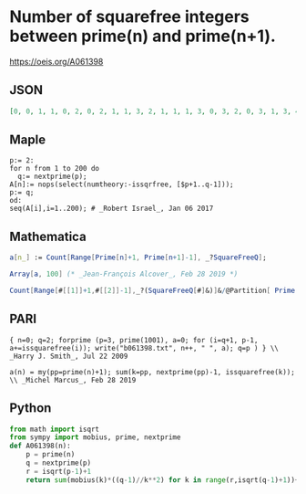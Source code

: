 # Number of squarefree integers between prime\(n\) and prime\(n\+1\)\.
https://oeis.org/A061398
## JSON
```JSON
[0, 0, 1, 1, 0, 2, 0, 2, 1, 1, 3, 2, 1, 1, 1, 3, 0, 3, 2, 0, 3, 1, 3, 4, 0, 1, 2, 0, 2, 6, 2, 2, 1, 5, 0, 2, 3, 2, 1, 3, 0, 6, 0, 2, 0, 7, 8, 1, 0, 2, 3, 0, 3, 3, 3, 3, 0, 2, 1, 1, 5, 7, 2, 0, 1, 9, 2, 4, 0, 0, 4, 3, 2, 2, 2, 2, 5, 2, 4, 6, 0, 5, 0, 4, 1, 3, 4, 1, 1, 2, 6, 4, 1, 4, 2, 2, 7, 0, 8, 4, 4, 3, 2, 1, 2]
```
## Maple
```Maple
p:= 2:
for n from 1 to 200 do
  q:= nextprime(p);
A[n]:= nops(select(numtheory:-issqrfree, [$p+1..q-1]));
p:= q;
od:
seq(A[i],i=1..200); # _Robert Israel_, Jan 06 2017
```
## Mathematica
```Mathematica
a[n_] := Count[Range[Prime[n]+1, Prime[n+1]-1], _?SquareFreeQ];
```
```Mathematica
Array[a, 100] (* _Jean-François Alcover_, Feb 28 2019 *)
```
```Mathematica
Count[Range[#[[1]]+1,#[[2]]-1],_?(SquareFreeQ[#]&)]&/@Partition[ Prime[ Range[120]],2,1] (* _Harvey P. Dale_, Oct 14 2021 *)
```
## PARI
```PARI
{ n=0; q=2; forprime (p=3, prime(1001), a=0; for (i=q+1, p-1, a+=issquarefree(i)); write("b061398.txt", n++, " ", a); q=p ) } \\ _Harry J. Smith_, Jul 22 2009
```
```PARI
a(n) = my(pp=prime(n)+1); sum(k=pp, nextprime(pp)-1, issquarefree(k)); \\ _Michel Marcus_, Feb 28 2019
```
## Python
```Python
from math import isqrt
from sympy import mobius, prime, nextprime
def A061398(n):
    p = prime(n)
    q = nextprime(p)
    r = isqrt(p-1)+1
    return sum(mobius(k)*((q-1)//k**2) for k in range(r,isqrt(q-1)+1))+sum(mobius(k)*((q-1)//k**2-(p-1)//k**2) for k in range(1,r))-1 # _Chai Wah Wu_, Jun 01 2024
```
